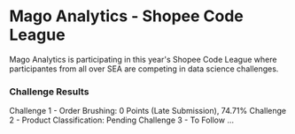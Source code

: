# Mago Analytics - Shopee Code League 

Mago Analytics is participating in this year's Shopee Code League where participantes from all over SEA are competing in data science challenges.

### Challenge Results
Challenge 1 - Order Brushing: 0 Points (Late Submission), 74.71%
Challenge 2 - Product Classification: Pending
Challenge 3 - To Follow
...
